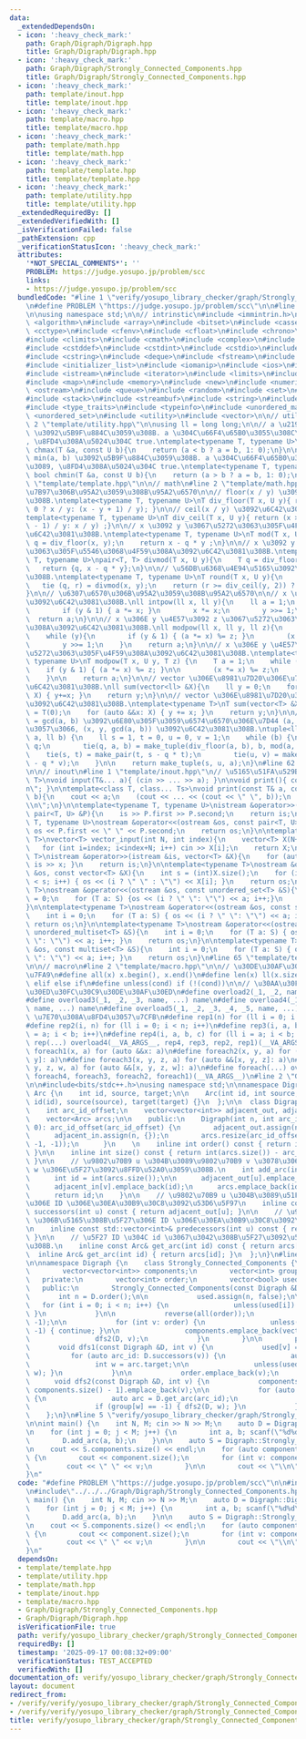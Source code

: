 ```yaml
---
data:
  _extendedDependsOn:
  - icon: ':heavy_check_mark:'
    path: Graph/Digraph/Digraph.hpp
    title: Graph/Digraph/Digraph.hpp
  - icon: ':heavy_check_mark:'
    path: Graph/Digraph/Strongly_Connected_Components.hpp
    title: Graph/Digraph/Strongly_Connected_Components.hpp
  - icon: ':heavy_check_mark:'
    path: template/inout.hpp
    title: template/inout.hpp
  - icon: ':heavy_check_mark:'
    path: template/macro.hpp
    title: template/macro.hpp
  - icon: ':heavy_check_mark:'
    path: template/math.hpp
    title: template/math.hpp
  - icon: ':heavy_check_mark:'
    path: template/template.hpp
    title: template/template.hpp
  - icon: ':heavy_check_mark:'
    path: template/utility.hpp
    title: template/utility.hpp
  _extendedRequiredBy: []
  _extendedVerifiedWith: []
  _isVerificationFailed: false
  _pathExtension: cpp
  _verificationStatusIcon: ':heavy_check_mark:'
  attributes:
    '*NOT_SPECIAL_COMMENTS*': ''
    PROBLEM: https://judge.yosupo.jp/problem/scc
    links:
    - https://judge.yosupo.jp/problem/scc
  bundledCode: "#line 1 \"verify/yosupo_library_checker/graph/Strongly_Connected_Components.test.cpp\"\
    \n#define PROBLEM \"https://judge.yosupo.jp/problem/scc\"\n\n#line 2 \"template/template.hpp\"\
    \n\nusing namespace std;\n\n// intrinstic\n#include <immintrin.h>\n\n#include\
    \ <algorithm>\n#include <array>\n#include <bitset>\n#include <cassert>\n#include\
    \ <cctype>\n#include <cfenv>\n#include <cfloat>\n#include <chrono>\n#include <cinttypes>\n\
    #include <climits>\n#include <cmath>\n#include <complex>\n#include <cstdarg>\n\
    #include <cstddef>\n#include <cstdint>\n#include <cstdio>\n#include <cstdlib>\n\
    #include <cstring>\n#include <deque>\n#include <fstream>\n#include <functional>\n\
    #include <initializer_list>\n#include <iomanip>\n#include <ios>\n#include <iostream>\n\
    #include <istream>\n#include <iterator>\n#include <limits>\n#include <list>\n\
    #include <map>\n#include <memory>\n#include <new>\n#include <numeric>\n#include\
    \ <ostream>\n#include <queue>\n#include <random>\n#include <set>\n#include <sstream>\n\
    #include <stack>\n#include <streambuf>\n#include <string>\n#include <tuple>\n\
    #include <type_traits>\n#include <typeinfo>\n#include <unordered_map>\n#include\
    \ <unordered_set>\n#include <utility>\n#include <vector>\n\n// utility\n#line\
    \ 2 \"template/utility.hpp\"\n\nusing ll = long long;\n\n// a \u2190 max(a, b)\
    \ \u3092\u5B9F\u884C\u3059\u308B. a \u304C\u66F4\u65B0\u3055\u308C\u305F\u3089\
    , \u8FD4\u308A\u5024\u304C true.\ntemplate<typename T, typename U>\ninline bool\
    \ chmax(T &a, const U b){\n    return (a < b ? a = b, 1: 0);\n}\n\n// a \u2190\
    \ min(a, b) \u3092\u5B9F\u884C\u3059\u308B. a \u304C\u66F4\u65B0\u3055\u308C\u305F\
    \u3089, \u8FD4\u308A\u5024\u304C true.\ntemplate<typename T, typename U>\ninline\
    \ bool chmin(T &a, const U b){\n    return (a > b ? a = b, 1: 0);\n}\n#line 59\
    \ \"template/template.hpp\"\n\n// math\n#line 2 \"template/math.hpp\"\n\n// \u9664\
    \u7B97\u306B\u95A2\u3059\u308B\u95A2\u6570\n\n// floor(x / y) \u3092\u6C42\u3081\
    \u308B.\ntemplate<typename T, typename U>\nT div_floor(T x, U y){ return (x >\
    \ 0 ? x / y: (x - y + 1) / y); }\n\n// ceil(x / y) \u3092\u6C42\u3081\u308B.\n\
    template<typename T, typename U>\nT div_ceil(T x, U y){ return (x > 0 ? (x + y\
    \ - 1) / y: x / y) ;}\n\n// x \u3092 y \u3067\u5272\u3063\u305F\u4F59\u308A\u3092\
    \u6C42\u3081\u308B.\ntemplate<typename T, typename U>\nT mod(T x, U y){\n    T\
    \ q = div_floor(x, y);\n    return x - q * y ;\n}\n\n// x \u3092 y \u3067\u5272\
    \u3063\u305F\u5546\u3068\u4F59\u308A\u3092\u6C42\u3081\u308B.\ntemplate<typename\
    \ T, typename U>\npair<T, T> divmod(T x, U y){\n    T q = div_floor(x, y);\n \
    \   return {q, x - q * y};\n}\n\n// \u56DB\u6368\u4E94\u5165\u3092\u6C42\u3081\
    \u308B.\ntemplate<typename T, typename U>\nT round(T x, U y){\n    T q, r;\n \
    \   tie (q, r) = divmod(x, y);\n    return (r >= div_ceil(y, 2)) ? q + 1 : q;\n\
    }\n\n// \u6307\u6570\u306B\u95A2\u3059\u308B\u95A2\u6570\n\n// x \u306E y \u4E57\
    \u3092\u6C42\u3081\u308B.\nll intpow(ll x, ll y){\n    ll a = 1;\n    while (y){\n\
    \        if (y & 1) { a *= x; }\n        x *= x;\n        y >>= 1;\n    }\n  \
    \  return a;\n}\n\n// x \u306E y \u4E57\u3092 z \u3067\u5272\u3063\u305F\u4F59\
    \u308A\u3092\u6C42\u3081\u308B.\nll modpow(ll x, ll y, ll z){\n    ll a = 1;\n\
    \    while (y){\n        if (y & 1) { (a *= x) %= z; }\n        (x *= x) %= z;\n\
    \        y >>= 1;\n    }\n    return a;\n}\n\n// x \u306E y \u4E57\u3092 z \u3067\
    \u5272\u3063\u305F\u4F59\u308A\u3092\u6C42\u3081\u308B.\ntemplate<typename T,\
    \ typename U>\nT modpow(T x, U y, T z) {\n    T a = 1;\n    while (y) {\n    \
    \    if (y & 1) { (a *= x) %= z; }\n\n        (x *= x) %= z;\n        y >>= 1;\n\
    \    }\n\n    return a;\n}\n\n// vector \u306E\u8981\u7D20\u306E\u7DCF\u548C\u3092\
    \u6C42\u3081\u308B.\nll sum(vector<ll> &X){\n    ll y = 0;\n    for (auto &&x:\
    \ X) { y+=x; }\n    return y;\n}\n\n// vector \u306E\u8981\u7D20\u306E\u7DCF\u548C\
    \u3092\u6C42\u3081\u308B.\ntemplate<typename T>\nT sum(vector<T> &X){\n    T y\
    \ = T(0);\n    for (auto &&x: X) { y += x; }\n    return y;\n}\n\n// a x + b y\
    \ = gcd(a, b) \u3092\u6E80\u305F\u3059\u6574\u6570\u306E\u7D44 (a, b) \u306B\u5BFE\
    \u3057\u3066, (x, y, gcd(a, b)) \u3092\u6C42\u3081\u308B.\ntuple<ll, ll, ll> Extended_Euclid(ll\
    \ a, ll b) {\n    ll s = 1, t = 0, u = 0, v = 1;\n    while (b) {\n        ll\
    \ q;\n        tie(q, a, b) = make_tuple(div_floor(a, b), b, mod(a, b));\n    \
    \    tie(s, t) = make_pair(t, s - q * t);\n        tie(u, v) = make_pair(v, u\
    \ - q * v);\n    }\n\n    return make_tuple(s, u, a);\n}\n#line 62 \"template/template.hpp\"\
    \n\n// inout\n#line 1 \"template/inout.hpp\"\n// \u5165\u51FA\u529B\ntemplate<class...\
    \ T>\nvoid input(T&... a){ (cin >> ... >> a); }\n\nvoid print(){ cout << \"\\\
    n\"; }\n\ntemplate<class T, class... Ts>\nvoid print(const T& a, const Ts&...\
    \ b){\n    cout << a;\n    (cout << ... << (cout << \" \", b));\n    cout << \"\
    \\n\";\n}\n\ntemplate<typename T, typename U>\nistream &operator>>(istream &is,\
    \ pair<T, U> &P){\n    is >> P.first >> P.second;\n    return is;\n}\n\ntemplate<typename\
    \ T, typename U>\nostream &operator<<(ostream &os, const pair<T, U> &P){\n   \
    \ os << P.first << \" \" << P.second;\n    return os;\n}\n\ntemplate<typename\
    \ T>\nvector<T> vector_input(int N, int index){\n    vector<T> X(N+index);\n \
    \   for (int i=index; i<index+N; i++) cin >> X[i];\n    return X;\n}\n\ntemplate<typename\
    \ T>\nistream &operator>>(istream &is, vector<T> &X){\n    for (auto &x: X) {\
    \ is >> x; }\n    return is;\n}\n\ntemplate<typename T>\nostream &operator<<(ostream\
    \ &os, const vector<T> &X){\n    int s = (int)X.size();\n    for (int i = 0; i\
    \ < s; i++) { os << (i ? \" \" : \"\") << X[i]; }\n    return os;\n}\n\ntemplate<typename\
    \ T>\nostream &operator<<(ostream &os, const unordered_set<T> &S){\n    int i\
    \ = 0;\n    for (T a: S) {os << (i ? \" \": \"\") << a; i++;}\n    return os;\n\
    }\n\ntemplate<typename T>\nostream &operator<<(ostream &os, const set<T> &S){\n\
    \    int i = 0;\n    for (T a: S) { os << (i ? \" \": \"\") << a; i++; }\n   \
    \ return os;\n}\n\ntemplate<typename T>\nostream &operator<<(ostream &os, const\
    \ unordered_multiset<T> &S){\n    int i = 0;\n    for (T a: S) { os << (i ? \"\
    \ \": \"\") << a; i++; }\n    return os;\n}\n\ntemplate<typename T>\nostream &operator<<(ostream\
    \ &os, const multiset<T> &S){\n    int i = 0;\n    for (T a: S) { os << (i ? \"\
    \ \": \"\") << a; i++; }\n    return os;\n}\n#line 65 \"template/template.hpp\"\
    \n\n// macro\n#line 2 \"template/macro.hpp\"\n\n// \u30DE\u30AF\u30ED\u306E\u5B9A\
    \u7FA9\n#define all(x) x.begin(), x.end()\n#define len(x) ll(x.size())\n#define\
    \ elif else if\n#define unless(cond) if (!(cond))\n\n// \u30AA\u30FC\u30D0\u30FC\
    \u30ED\u30FC\u30C9\u30DE\u30AF\u30ED\n#define overload2(_1, _2, name, ...) name\n\
    #define overload3(_1, _2, _3, name, ...) name\n#define overload4(_1, _2, _3, _4,\
    \ name, ...) name\n#define overload5(_1, _2, _3, _4, _5, name, ...) name\n\n//\
    \ \u7E70\u308A\u8FD4\u3057\u7CFB\n#define rep1(n) for (ll i = 0; i < n; i++)\n\
    #define rep2(i, n) for (ll i = 0; i < n; i++)\n#define rep3(i, a, b) for (ll i\
    \ = a; i < b; i++)\n#define rep4(i, a, b, c) for (ll i = a; i < b; i += c)\n#define\
    \ rep(...) overload4(__VA_ARGS__, rep4, rep3, rep2, rep1)(__VA_ARGS__)\n\n#define\
    \ foreach1(x, a) for (auto &&x: a)\n#define foreach2(x, y, a) for (auto &&[x,\
    \ y]: a)\n#define foreach3(x, y, z, a) for (auto &&[x, y, z]: a)\n#define foreach4(x,\
    \ y, z, w, a) for (auto &&[x, y, z, w]: a)\n#define foreach(...) overload5(__VA_ARGS__,\
    \ foreach4, foreach3, foreach2, foreach1)(__VA_ARGS__)\n#line 2 \"Graph/Digraph/Digraph.hpp\"\
    \n\n#include<bits/stdc++.h>\nusing namespace std;\n\nnamespace Digraph {\n  struct\
    \ Arc {\n    int id, source, target;\n\n    Arc(int id, int source, int target):\
    \ id(id), source(source), target(target) {}\n  };\n\n  class Digraph {\n    private:\n\
    \    int arc_id_offset;\n    vector<vector<int>> adjacent_out, adjacent_in;\n\
    \    vector<Arc> arcs;\n\n    public:\n    Digraph(int n, int arc_id_offset =\
    \ 0): arc_id_offset(arc_id_offset) {\n        adjacent_out.assign(n, {});\n  \
    \      adjacent_in.assign(n, {});\n        arcs.resize(arc_id_offset, Arc(-1,\
    \ -1, -1));\n      }\n    \n    inline int order() const { return int(adjacent_in.size());\
    \ }\n\n    inline int size() const { return int(arcs.size()) - arc_id_offset;\
    \ }\n\n    // \u9802\u70B9 u \u304B\u3089\u9802\u70B9 v \u3078\u306E\u91CD\u307F\
    \ w \u306E\u5F27\u3092\u8FFD\u52A0\u3059\u308B.\n    int add_arc(int u, int v){\n\
    \      int id = int(arcs.size());\n\n      adjacent_out[u].emplace_back(id);\n\
    \      adjacent_in[v].emplace_back(id);\n      arcs.emplace_back(id, u, v);\n\n\
    \      return id;\n    }\n\n    // \u9802\u70B9 u \u304B\u3089\u51FA\u308B\u5F27\
    \u306E ID \u306E\u30EA\u30B9\u30C8\u3092\u53D6\u5F97\n    inline const std::vector<int>&\
    \ successors(int u) const { return adjacent_out[u]; }\n\n    // \u9802\u70B9 u\
    \ \u306B\u5165\u308B\u5F27\u306E ID \u306E\u30EA\u30B9\u30C8\u3092\u53D6\u5F97\
    \n    inline const std::vector<int>& predecessors(int u) const { return adjacent_in[u];\
    \ }\n\n    // \u5F27 ID \u304C id \u3067\u3042\u308B\u5F27\u3092\u53D6\u5F97\u3059\
    \u308B.\n    inline const Arc& get_arc(int id) const { return arcs[id]; }\n  \
    \  inline Arc& get_arc(int id) { return arcs[id]; }\n  };\n}\n#line 2 \"Graph/Digraph/Strongly_Connected_Components.hpp\"\
    \n\nnamespace Digraph {\n    class Strongly_Connected_Components {\n        public:\n\
    \        vector<vector<int>> components;\n        vector<int> group;\n\n     \
    \   private:\n        vector<int> order;\n        vector<bool> used;\n\n     \
    \   public:\n        Strongly_Connected_Components(const Digraph &D) {\n     \
    \       int n = D.order();\n\n            used.assign(n, false);\n\n         \
    \   for (int i = 0; i < n; i++) {\n                unless(used[i]) { dfs1(D, i);\
    \ }\n            }\n\n            reverse(all(order));\n            group.assign(n,\
    \ -1);\n\n            for (int v: order) {\n                unless(group[v] ==\
    \ -1) { continue; }\n\n                components.emplace_back(vector<int>());\n\
    \                dfs2(D, v);\n            }\n        }\n\n        private:\n \
    \       void dfs1(const Digraph &D, int v) {\n            used[v] = true;\n  \
    \          for (auto arc_id: D.successors(v)) {\n                auto arc = D.get_arc(arc_id);\n\
    \                int w = arc.target;\n\n                unless(used[w]) { dfs1(D,\
    \ w); }\n            }\n\n            order.emplace_back(v);\n        }\n\n  \
    \      void dfs2(const Digraph &D, int v) {\n            components[group[v] =\
    \ components.size() - 1].emplace_back(v);\n\n            for (auto arc_id: D.predecessors(v))\
    \ {\n                auto arc = D.get_arc(arc_id);\n                int w = arc.source;\n\
    \                if (group[w] == -1) { dfs2(D, w); }\n            }\n        }\n\
    \    };\n}\n#line 5 \"verify/yosupo_library_checker/graph/Strongly_Connected_Components.test.cpp\"\
    \n\nint main() {\n    int N, M; cin >> N >> M;\n    auto D = Digraph::Digraph(N);\n\
    \n    for (int j = 0; j < M; j++) {\n        int a, b; scanf(\"%d%d\", &a, &b);\n\
    \        D.add_arc(a, b);\n    }\n\n    auto S = Digraph::Strongly_Connected_Components(D);\n\
    \n    cout << S.components.size() << endl;\n    for (auto component: S.components)\
    \ {\n        cout << component.size();\n        for (int v: component) {\n   \
    \         cout << \" \" << v;\n        }\n\n        cout << \"\\n\";\n    }\n\
    }\n"
  code: "#define PROBLEM \"https://judge.yosupo.jp/problem/scc\"\n\n#include\"../../../template/template.hpp\"\
    \n#include\"../../../Graph/Digraph/Strongly_Connected_Components.hpp\"\n\nint\
    \ main() {\n    int N, M; cin >> N >> M;\n    auto D = Digraph::Digraph(N);\n\n\
    \    for (int j = 0; j < M; j++) {\n        int a, b; scanf(\"%d%d\", &a, &b);\n\
    \        D.add_arc(a, b);\n    }\n\n    auto S = Digraph::Strongly_Connected_Components(D);\n\
    \n    cout << S.components.size() << endl;\n    for (auto component: S.components)\
    \ {\n        cout << component.size();\n        for (int v: component) {\n   \
    \         cout << \" \" << v;\n        }\n\n        cout << \"\\n\";\n    }\n\
    }\n"
  dependsOn:
  - template/template.hpp
  - template/utility.hpp
  - template/math.hpp
  - template/inout.hpp
  - template/macro.hpp
  - Graph/Digraph/Strongly_Connected_Components.hpp
  - Graph/Digraph/Digraph.hpp
  isVerificationFile: true
  path: verify/yosupo_library_checker/graph/Strongly_Connected_Components.test.cpp
  requiredBy: []
  timestamp: '2025-09-17 00:08:32+09:00'
  verificationStatus: TEST_ACCEPTED
  verifiedWith: []
documentation_of: verify/yosupo_library_checker/graph/Strongly_Connected_Components.test.cpp
layout: document
redirect_from:
- /verify/verify/yosupo_library_checker/graph/Strongly_Connected_Components.test.cpp
- /verify/verify/yosupo_library_checker/graph/Strongly_Connected_Components.test.cpp.html
title: verify/yosupo_library_checker/graph/Strongly_Connected_Components.test.cpp
---
```


